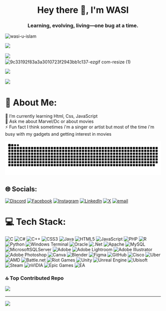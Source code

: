 <h1 align="center">Hey there 👋, I'm WASI</h1>
<h3 align="center">Learning, evolving, living—one bug at a time.</h3>

<p align="left"> <img src="https://komarev.com/ghpvc/?username=wasi-u-islam&label=Profile%20views&color=0e75b6&style=flat" alt="wasi-u-islam" /> </p>

![](https://github-profile-trophy.vercel.app/?username=WASI-U-ISLAM&theme=radical&no-frame=false&no-bg=true&margin-w=4)

![](https://github-readme-stats.vercel.app/api?username=WASI-U-ISLAM&theme=dark&hide_border=false&include_all_commits=true&count_private=false)&nbsp;&nbsp;&nbsp;&nbsp;&nbsp;&nbsp;&nbsp;&nbsp;&nbsp;&nbsp;&nbsp;&nbsp;&nbsp;&nbsp;&nbsp;&nbsp;&nbsp;&nbsp;&nbsp;&nbsp;&nbsp;&nbsp;&nbsp;&nbsp;![9c33192f83a3a3010723f2943bb1c137-ezgif com-resize (1)](https://github.com/user-attachments/assets/128c3765-ac5d-4b08-adaf-6f0b7f0cd39f)

![](https://github-readme-stats.vercel.app/api/top-langs/?username=WASI-U-ISLAM&theme=dark&hide_border=false&include_all_commits=true&count_private=false&layout=compact)

![](https://nirzak-streak-stats.vercel.app/?user=WASI-U-ISLAM&theme=dark&hide_border=false)

# 💫 About Me:
🌱 I’m currently learning Html, Css, JavaScript<br>💬 Ask me about Marvel/Dc or about movies<br>⚡ Fun fact I think sometimes i'm a singer or artist but most of the time i'm busy with my gadgets and getting interest in movies

<div align="center">
  
![snake gif](https://github.com/WASI-U-ISLAM/WASI-U-ISLAM/blob/output/github-snake-dark.svg)
</div>

## 🌐 Socials:
[![Discord](https://img.shields.io/badge/Discord-%237289DA.svg?logo=discord&logoColor=white)](https://discord.gg/https://discord.com/invite/9ZCyVVdG) [![Facebook](https://img.shields.io/badge/Facebook-%231877F2.svg?logo=Facebook&logoColor=white)](https://facebook.com/https://www.facebook.com/wasi.islam.568) [![Instagram](https://img.shields.io/badge/Instagram-%23E4405F.svg?logo=Instagram&logoColor=white)](https://instagram.com/https://www.instagram.com/r_wasi_24/) [![LinkedIn](https://img.shields.io/badge/LinkedIn-%230077B5.svg?logo=linkedin&logoColor=white)](https://linkedin.com/in/https://www.linkedin.com/in/wasi-u-islam-112258296/) [![X](https://img.shields.io/badge/X-black.svg?logo=X&logoColor=white)](https://x.com/https://x.com/Wasi2447) [![email](https://img.shields.io/badge/Email-D14836?logo=gmail&logoColor=white)](mailto:Islamwasi891@gmail.com) 

# 💻 Tech Stack:
![C](https://img.shields.io/badge/c-%2300599C.svg?style=for-the-badge&logo=c&logoColor=white) ![C#](https://img.shields.io/badge/c%23-%23239120.svg?style=for-the-badge&logo=csharp&logoColor=white) ![C++](https://img.shields.io/badge/c++-%2300599C.svg?style=for-the-badge&logo=c%2B%2B&logoColor=white) ![CSS3](https://img.shields.io/badge/css3-%231572B6.svg?style=for-the-badge&logo=css3&logoColor=white) ![Java](https://img.shields.io/badge/java-%23ED8B00.svg?style=for-the-badge&logo=openjdk&logoColor=white) ![HTML5](https://img.shields.io/badge/html5-%23E34F26.svg?style=for-the-badge&logo=html5&logoColor=white) ![JavaScript](https://img.shields.io/badge/javascript-%23323330.svg?style=for-the-badge&logo=javascript&logoColor=%23F7DF1E) ![PHP](https://img.shields.io/badge/php-%23777BB4.svg?style=for-the-badge&logo=php&logoColor=white) ![R](https://img.shields.io/badge/r-%23276DC3.svg?style=for-the-badge&logo=r&logoColor=white) ![Python](https://img.shields.io/badge/python-3670A0?style=for-the-badge&logo=python&logoColor=ffdd54) ![Windows Terminal](https://img.shields.io/badge/Windows%20Terminal-%234D4D4D.svg?style=for-the-badge&logo=windows-terminal&logoColor=white) ![Oracle](https://img.shields.io/badge/Oracle-F80000?style=for-the-badge&logo=oracle&logoColor=white) ![.Net](https://img.shields.io/badge/.NET-5C2D91?style=for-the-badge&logo=.net&logoColor=white) ![Apache](https://img.shields.io/badge/apache-%23D42029.svg?style=for-the-badge&logo=apache&logoColor=white) ![MySQL](https://img.shields.io/badge/mysql-4479A1.svg?style=for-the-badge&logo=mysql&logoColor=white) ![MicrosoftSQLServer](https://img.shields.io/badge/Microsoft%20SQL%20Server-CC2927?style=for-the-badge&logo=microsoft%20sql%20server&logoColor=white) ![Adobe](https://img.shields.io/badge/adobe-%23FF0000.svg?style=for-the-badge&logo=adobe&logoColor=white) ![Adobe Lightroom](https://img.shields.io/badge/Adobe%20Lightroom-31A8FF.svg?style=for-the-badge&logo=Adobe%20Lightroom&logoColor=white) ![Adobe Illustrator](https://img.shields.io/badge/adobe%20illustrator-%23FF9A00.svg?style=for-the-badge&logo=adobe%20illustrator&logoColor=white) ![Adobe Photoshop](https://img.shields.io/badge/adobe%20photoshop-%2331A8FF.svg?style=for-the-badge&logo=adobe%20photoshop&logoColor=white) ![Canva](https://img.shields.io/badge/Canva-%2300C4CC.svg?style=for-the-badge&logo=Canva&logoColor=white) ![Blender](https://img.shields.io/badge/blender-%23F5792A.svg?style=for-the-badge&logo=blender&logoColor=white) ![Figma](https://img.shields.io/badge/figma-%23F24E1E.svg?style=for-the-badge&logo=figma&logoColor=white) ![GitHub](https://img.shields.io/badge/github-%23121011.svg?style=for-the-badge&logo=github&logoColor=white) ![Cisco](https://img.shields.io/badge/cisco-%23049fd9.svg?style=for-the-badge&logo=cisco&logoColor=black) ![Uber](https://img.shields.io/badge/Uber-%23000000.svg?style=for-the-badge&logo=Uber&logoColor=white) ![AMD](https://img.shields.io/badge/AMD-%23000000.svg?style=for-the-badge&logo=amd&logoColor=white) ![Battle.net](https://img.shields.io/badge/battle.net-%2300AEFF.svg?style=for-the-badge&logo=battle.net&logoColor=white) ![Riot Games](https://img.shields.io/badge/riotgames-D32936.svg?style=for-the-badge&logo=riotgames&logoColor=white) ![Unity](https://img.shields.io/badge/unity-%23000000.svg?style=for-the-badge&logo=unity&logoColor=white) ![Unreal Engine](https://img.shields.io/badge/unrealengine-%23313131.svg?style=for-the-badge&logo=unrealengine&logoColor=white) ![Ubisoft](https://img.shields.io/badge/Ubisoft-%23F5F5F5.svg?style=for-the-badge&logo=Ubisoft&logoColor=black) ![Steam](https://img.shields.io/badge/steam-%23000000.svg?style=for-the-badge&logo=steam&logoColor=white) ![nVIDIA](https://img.shields.io/badge/nVIDIA-%2376B900.svg?style=for-the-badge&logo=nVIDIA&logoColor=white) ![Epic Games](https://img.shields.io/badge/epicgames-%23313131.svg?style=for-the-badge&logo=epicgames&logoColor=white) ![EA](https://img.shields.io/badge/ea-%23000000.svg?style=for-the-badge&logo=ea&logoColor=white)

### 🔝 Top Contributed Repo
![](https://github-contributor-stats.vercel.app/api?username=WASI-U-ISLAM&limit=5&theme=dark&combine_all_yearly_contributions=true)

---
[![](https://visitcount.itsvg.in/api?id=WASI-U-ISLAM&icon=0&color=0)](https://visitcount.itsvg.in)

<!-- Proudly created with GPRM ( https://gprm.itsvg.in ) -->
